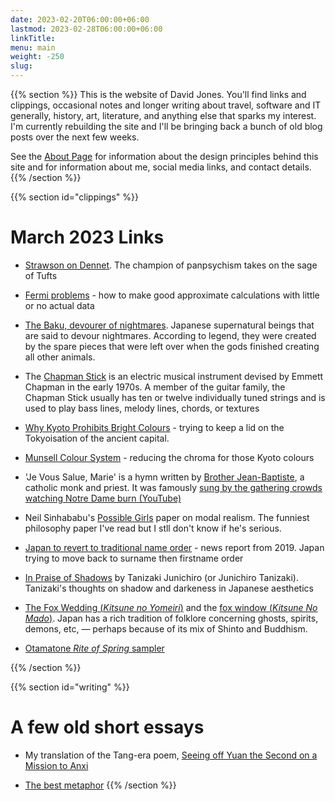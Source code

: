 ```yaml
---
date: 2023-02-20T06:00:00+06:00
lastmod: 2023-02-28T06:00:00+06:00
linkTitle: 
menu: main
weight: -250
slug: 
---
```

{{% section %}}
This is the website of David Jones. You'll find links and clippings, occasional notes and longer writing about travel, software and IT generally, history, art, literature, and anything else that sparks my interest. I'm currently rebuilding the site and I'll be bringing back a bunch of old blog posts over the next few weeks.

See the [About Page](../about/) for information about the design principles behind this site and for information about me, social media links, and contact details.{{% /section %}}







{{% section id="clippings" %}}
# March 2023 Links

- [Strawson on Dennet](https://www.academia.edu/411597/The_self_as_software_1992_review_of_Dennett_Consciousness_Explained?email_work_card=view-paper). The champion of panpsychism takes on the sage of Tufts

- [Fermi problems](https://en.wikipedia.org/wiki/Fermi_problem) - how to make good approximate calculations with little or no actual data

- [The Baku, devourer of nightmares](https://en.wikipedia.org/wiki/Baku_(mythology)). Japanese supernatural beings that are said to devour nightmares. According to legend, they were created by the spare pieces that were left over when the gods finished creating all other animals.

- The [Chapman Stick](https://en.wikipedia.org/wiki/Chapman_Stick) is an electric musical instrument devised by Emmett Chapman in the early 1970s. A member of the guitar family, the Chapman Stick usually has ten or twelve individually tuned strings and is used to play bass lines, melody lines, chords, or textures


- [Why Kyoto Prohibits Bright Colours](https://www.youtube.com/watch?v=KuX3nu4jdo0) - trying to keep a lid on the Tokyoisation of the ancient capital. 

- [Munsell Colour System](https://en.wikipedia.org/w/index.php?title=Munsell_color_system&oldid=1122563341) - reducing the chroma for those Kyoto colours

- 'Je Vous Salue, Marie' is a hymn written by [Brother Jean-Baptiste](https://fr.wikipedia.org/wiki/Jean-Baptiste_de_la_Sainte-Famille), a catholic monk and priest. It was famously [sung by the gathering crowds watching Notre Dame burn (YouTube)](https://www.youtube.com/watch?v=iH8Pbcd4z80E)

- Neil Sinhababu's [Possible Girls](https://philpapers.org/archive/SINPG) paper on modal realism. The funniest philosophy paper I've read but I stll don't know if he's serious. 

- [Japan to revert to traditional name order](https://www.reuters.com/article/us-japan-names-idUSKCN1VR1LE) - news report from 2019. Japan trying to move back to surname then firstname order

- [In Praise of Shadows](http://pdf-objects.com/files/In-Praise-of-Shadows-Junichiro-Tanizaki.pdf) by Tanizaki Junichiro (or Junichiro Tanizaki). Tanizaki's thoughts on shadow and darkeness in Japanese aesthetics

- [The Fox Wedding (*Kitsune no Yomeiri*)](https://en.wikipedia.org/wiki/Kitsune_no_yomeiri) and the [fox window (*Kitsune No Mado*)](https://theghostinmymachine.com/2021/08/18/the-most-dangerous-games-the-fox-window-game-or-how-to-see-ghosts/). Japan has a rich tradition of folklore concerning ghosts, spirits, demons, etc, &mdash; perhaps because of its mix of Shinto and Buddhism.

- [Otamatone *Rite of Spring* sampler](https://www.youtube.com/watch?v=QTuwg0OakXs)


{{% /section %}}

{{% section id="writing" %}}
# A few old short essays
- My translation of the Tang-era poem, [Seeing off Yuan the Second on a Mission to Anxi](/poetry/seeingoffyuan/)

- [The best metaphor](/thebestmetaphor/)
{{% /section %}}




